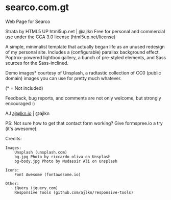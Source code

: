 # searco.com.gt
Web Page for Searco

Strata by HTML5 UP
html5up.net | @ajlkn
Free for personal and commercial use under the CCA 3.0 license (html5up.net/license)


A simple, minimalist template that actually began life as an unused redesign of my
personal site. Includes a (configurable) parallax background effect, Poptrox-powered
lightbox gallery, a bunch of pre-styled elements, and Sass sources for the Sass-inclined.

Demo images* courtesy of Unsplash, a radtastic collection of CC0 (public domain) images
you can use for pretty much whatever.

(* = Not included)

Feedback, bug reports, and comments are not only welcome, but strongly encouraged :)

AJ
aj@lkn.io | @ajlkn

PS: Not sure how to get that contact form working? Give formspree.io a try (it's awesome).


Credits:

	Images:
		Unsplash (unsplash.com)
		bg.jpg Photo by riccardo oliva on Unsplash
		bg-body.jpg Photo by Mudassir Ali on Unsplash

	Icons:
		Font Awesome (fontawesome.io)

	Other:
		jQuery (jquery.com)
		Responsive Tools (github.com/ajlkn/responsive-tools)
